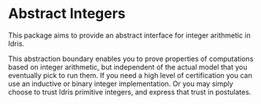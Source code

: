 # Abstract Integers

This package aims to provide an abstract interface for integer
arithmetic in Idris.

This abstraction boundary enables you to prove properties of
computations based on integer arithmetic, but independent of the
actual model that you eventually pick to run them.  If you need a high
level of certification you can use an inductive or binary integer
implementation.  Or you may simply choose to trust Idris primitive
integers, and express that trust in postulates.
